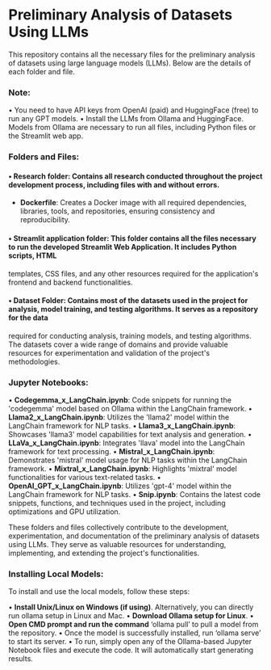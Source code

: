 # Preliminary Analysis of Datasets Using LLMs
This repository contains all the necessary files for the preliminary analysis of datasets using large language models (LLMs). 
Below are the details of each folder and file.

### Note:
• You need to have API keys from OpenAI (paid) and HuggingFace (free) to run any GPT models.
• Install the LLMs from Ollama and HuggingFace. Models from Ollama are necessary to run all files, including Python files or the Streamlit web app.

### Folders and Files:
#### • Research folder: Contains all research conducted throughout the project development process, including files with and without errors.
- **Dockerfile**: Creates a Docker image with all required dependencies, libraries, tools, and repositories, ensuring consistency and reproducibility.
#### • Streamlit application folder: This folder contains all the files necessary to run the developed Streamlit Web Application. It includes Python scripts, HTML
templates, CSS files, and any other resources required for the application's frontend and backend functionalities.
#### • Dataset Folder: Contains most of the datasets used in the project for analysis, model training, and testing algorithms. It serves as a repository for the data
required for conducting analysis, training models, and testing algorithms. The datasets cover a wide range of domains and
provide valuable resources for experimentation and validation of the project's methodologies.

### Jupyter Notebooks:
• **Codegemma_x_LangChain.ipynb**: Code snippets for running the 'codegemma' model based on Ollama within the LangChain framework.
• **Llama2_x_LangChain.ipynb**: Utilizes the 'llama2' model within the LangChain framework for NLP tasks.
• **Llama3_x_LangChain.ipynb**: Showcases 'llama3' model capabilities for text analysis and generation.
• **LLaVa_x_LangChain.ipynb**: Integrates 'llava' model into the LangChain framework for text processing.
• **Mistral_x_LangChain.ipynb**: Demonstrates 'mistral' model usage for NLP tasks within the LangChain framework.
• **Mixtral_x_LangChain.ipynb**: Highlights 'mixtral' model functionalities for various text-related tasks.
• **OpenAI_GPT_x_LangChain.ipynb**: Utilizes 'gpt-4' model within the LangChain framework for NLP tasks.
• **Snip.ipynb**: Contains the latest code snippets, functions, and techniques used in the project, including optimizations and GPU utilization.

These folders and files collectively contribute to the development, experimentation, and documentation of the preliminary analysis of datasets using LLMs. 
They serve as valuable resources for understanding, implementing, and extending the project's functionalities.

### Installing Local Models:
To install and use the local models, follow these steps:

• **Install Unix/Linux on Windows (if using)**. Alternatively, you can directly run ollama setup in Linux and Mac.
• **Download Ollama setup for Linux**.
• **Open CMD prompt and run the command** ‘ollama pull’ to pull a model from the repository.
• Once the model is successfully installed, run ‘ollama serve’ to start its server.
• To run, simply open any of the Ollama-based Jupyter Notebook files and execute the code. It will automatically start generating results.
